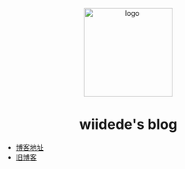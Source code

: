 <p align="center"><a href="https://wiidede.github.io/ target="_blank" rel="noopener noreferrer"><img width="180" src="https://cdn.jsdelivr.net/gh/wiidede/wiidede.github.io@master/docs/.vuepress/public/img/dede-logo.png" alt="logo"></a></p>

<h1 align="center">wiidede's blog</h1>

* [博客地址](https://wiidede.github.io/)
* [旧博客](https://wiidede.github.io/wiidede-hexo-blog/)
